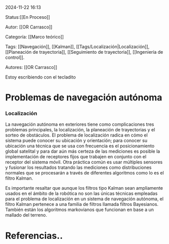 2024-11-22 16:13

Status:[[En Proceso]]

Autor: [[OR Carrasco]]

Categoría: [[Marco teórico]]


Tags: [[Navegación]], [[Kalman]], [[Tags/Localización|Localización]], [[Planeación de trayectoria]], [[Seguimiento de trayectoria]], [[Ingeniería de control]].

Autores: [[OR Carrasco]]

Estoy escribiendo con el tecladito
# Problemas de navegación autónoma

### Localización


La navegación autónoma en exteriores tiene como complicaciones tres problemas principales, la localización, la planeación de trayectorias y el sorteo de obstáculos. El problema de localización radica en cómo el sistema puede conocer su ubicación y orientación; para conocer su ubicación una técnica que se usa con frecuencia es el posicionamiento global satelital y para dar aún más certeza de las mediciones es posible la implementación de receptores fijos que trabajen en conjunto con el receptor del sistema móvil. Otra práctica común es usar múltiples sensores y fusionar los resultados tratando las mediciones como distribuciones normales que se procesarán a través de diferentes algoritmos como lo es el filtro Kalman. 

Es importante resaltar que aunque los filtros tipo Kalman sean ampliamente usados en el ámbito de la robótica no son las únicas técnicas empleadas para el problema de localización en un sistema de navegación autónoma, el filtro Kalman pertenece a una familia de filtros llamada filtros Bayesianos. También están los algoritmos markovianos que funcionan en base a un mallado del terreno.


# Referencias..

 
 

